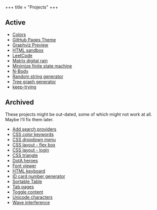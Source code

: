 +++
title = "Projects"
+++

## Active

- [Colors](projects/colors/)
- [GitHub Pages Theme](https://github.com/EFanZh/GitHub-Pages-Theme)
- [Graphviz Preview](https://github.com/EFanZh/Graphviz-Preview)
- [HTML sandbox](projects/html-sandbox/html-sandbox.html)
- [LeetCode](https://efanzh.org/LeetCode/)
- [Matrix digital rain](projects/matrix-digital-rain/)
- [Minimize finite state machine](projects/minimize-finite-state-machine/)
- [N-Body](https://efanzh.org/n-body/)
- [Random string generator](projects/random-string-generator/random-string-generator.html)
- [Tree graph generator](https://efanzh.org/tree-graph-generator/)
- [keep-trying](https://github.com/EFanZh/keep-trying)

## Archived

These projects might be out-dated, some of which might not work at all. Maybe I’ll fix them later.

- [Add search providers](projects/add-search-providers/)
- [CSS color keywords](projects/css-color-keywords/css-color-keywords.html)
- [CSS dropdown menu](projects/css-dropdown-menu/css-dropdown-menu.html)
- [CSS layout - flex box](projects/css-layout-flex-box/css-layout-flex-box.html)
- [CSS layout - login](projects/css-layout-login/css-layout-login.html)
- [CSS triangle](projects/css-triangle/css-triangle.html)
- [DotA heroes](projects/dota-heroes/dota-heroes.html)
- [Font viewer](projects/font-viewer/font-viewer.html)
- [HTML keyboard](projects/html-keyboard/html-keyboard.html)
- [ID card number generator](projects/id-card-number-generator/id-card-number-generator.html)
- [Sortable Table](projects/sortable-table/sortable-table.html)
- [Tab pages](projects/tab-pages/tab-pages.html)
- [Toggle content](projects/toggle-content/toggle-content.html)
- [Unicode characters](projects/unicode-characters/unicode-characters.html)
- [Wave interference](projects/wave-interference/)
